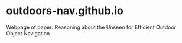 # outdoors-nav.github.io
Webpage of paper: Reasoning about the Unseen for Efficient Outdoor Object Navigation
